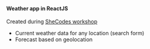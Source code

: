 #### Weather app in ReactJS
Created during [SheCodes workshop](https://www.shecodes.io)

- Current weather data for any location (search form)
- Forecast based on geolocation